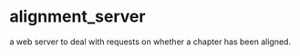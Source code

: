 alignment_server
================

a web server to deal with requests on whether a chapter has been aligned.
